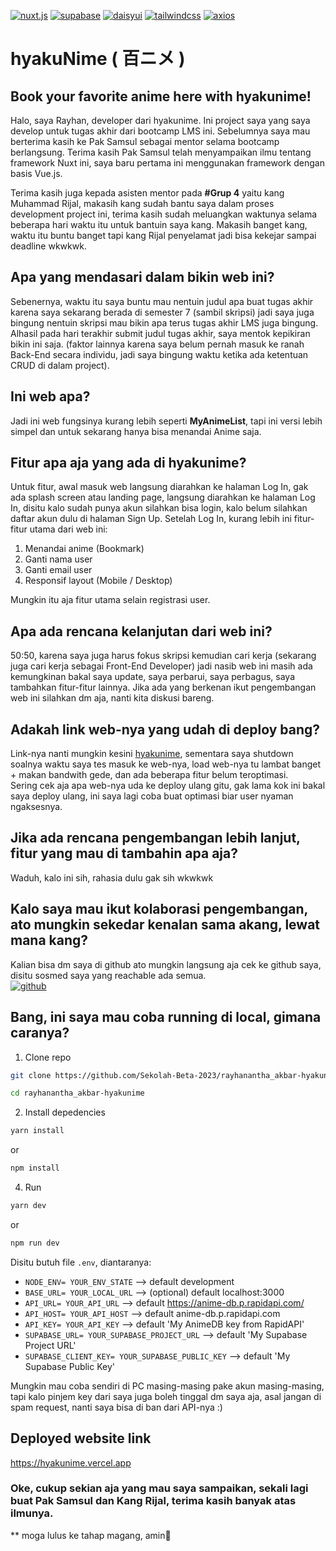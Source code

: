 <a href='https://github.com/shivamkapasia0' target="_blank"><img alt='nuxt.js' src='https://img.shields.io/badge/Nuxt_v2-100000?style=for-the-badge&logo=nuxt.js&logoColor=FFFFFF&labelColor=2AAA2A&color=2AAA2A'/></a>
<a href='https://github.com/shivamkapasia0' target="_blank"><img alt='supabase' src='https://img.shields.io/badge/Supabase_v1-100000?style=for-the-badge&logo=supabase&logoColor=368036&labelColor=F7F7F7&color=F7F7F7'/></a>
<a href='https://daisyui.com' target="_blank"><img alt='daisyui' src='https://img.shields.io/badge/daisyui_3.x-100000?style=for-the-badge&logo=daisyui&logoColor=4DFA61&labelColor=FFFFFF&color=4DFA61'/></a>
<a href='' target="_blank"><img alt='tailwindcss' src='https://img.shields.io/badge/tailwindcss-100000?style=for-the-badge&logo=tailwindcss&logoColor=447DED&labelColor=FFFFFF&color=447DED'/></a>
<a href='' target="_blank"><img alt='axios' src='https://img.shields.io/badge/@nuxtjs/axios-100000?style=for-the-badge&logo=axios&logoColor=BF54F4&labelColor=FFFFFF&color=BF54F4'/></a>
<a href='https://rapidapi.com' target="_blank"><img alt='' src='https://img.shields.io/badge/Rapidapi-100000?style=for-the-badge&logo=&logoColor=1D75E1&labelColor=FFFFFF&color=1D75E1'/></a>

# hyakuNime ( 百ニメ )
## Book your favorite anime here with hyakunime!

Halo, saya Rayhan, developer dari hyakunime. Ini project saya yang saya develop untuk tugas akhir dari bootcamp LMS ini.
Sebelumnya saya mau berterima kasih ke Pak Samsul sebagai mentor selama bootcamp berlangsung.
Terima kasih Pak Samsul telah menyampaikan ilmu tentang framework Nuxt ini, saya baru pertama ini menggunakan framework dengan
basis Vue.js.

Terima kasih juga kepada asisten mentor pada **#Grup 4** yaitu kang Muhammad Rijal, makasih kang sudah bantu saya
dalam proses development project ini, terima kasih sudah meluangkan waktunya selama beberapa hari waktu itu untuk bantuin saya kang.
Makasih banget kang, waktu itu buntu banget tapi kang Rijal penyelamat jadi bisa kekejar sampai deadline wkwkwk.

## Apa yang mendasari dalam bikin web ini?
Sebenernya, waktu itu saya buntu mau nentuin judul apa buat tugas akhir karena saya sekarang berada di semester 7 (sambil skripsi) jadi saya juga bingung
nentuin skripsi mau bikin apa terus tugas akhir LMS juga bingung. Alhasil pada hari terakhir submit judul tugas akhir, saya mentok kepikiran bikin ini saja.
(faktor lainnya karena saya belum pernah masuk ke ranah Back-End secara individu, jadi saya bingung waktu ketika ada ketentuan CRUD di dalam project).

## Ini web apa?
Jadi ini web fungsinya kurang lebih seperti **MyAnimeList**, tapi ini versi lebih simpel dan untuk sekarang hanya bisa menandai Anime saja.

## Fitur apa aja yang ada di hyakunime?
Untuk fitur, awal masuk web langsung diarahkan ke halaman Log In, gak ada splash screen atau landing page, langsung diarahkan ke halaman Log In,
disitu kalo sudah punya akun silahkan bisa login, kalo belum silahkan daftar akun dulu di halaman Sign Up. Setelah Log In, kurang lebih ini fitur-fitur utama
dari web ini:
1. Menandai anime (Bookmark)
2. Ganti nama user
3. Ganti email user
4. Responsif layout (Mobile / Desktop)

Mungkin itu aja fitur utama selain registrasi user.

## Apa ada rencana kelanjutan dari web ini?
50:50, karena saya juga harus fokus skripsi kemudian cari kerja (sekarang juga cari kerja sebagai Front-End Developer) jadi nasib web ini masih ada kemungkinan bakal
saya update, saya perbarui, saya perbagus, saya tambahkan fitur-fitur lainnya. Jika ada yang berkenan ikut pengembangan web ini silahkan dm aja, nanti kita diskusi bareng.

## Adakah link web-nya yang udah di deploy bang?
Link-nya nanti mungkin kesini [hyakunime](#deployed-website-link), sementara saya shutdown soalnya waktu saya tes
masuk ke web-nya, load web-nya tu lambat banget + makan bandwith gede, dan ada beberapa fitur belum teroptimasi. <br>
Sering cek aja apa web-nya uda ke deploy ulang gitu, gak lama kok ini bakal saya deploy ulang,
ini saya lagi coba buat optimasi biar user nyaman ngaksesnya.

## Jika ada rencana pengembangan lebih lanjut, fitur yang mau di tambahin apa aja?
Waduh, kalo ini sih, rahasia dulu gak sih wkwkwk

## Kalo saya mau ikut kolaborasi pengembangan, ato mungkin sekedar kenalan sama akang, lewat mana kang?
Kalian bisa dm saya di github ato mungkin langsung aja cek ke github saya, disitu sosmed saya yang reachable ada semua. <br>
<a href='https://github.com/rayzio-jax' target="_blank"><img alt='github' src='https://img.shields.io/badge/rayziojax-100000?style=for-the-badge&logo=github&logoColor=FFFFFF&labelColor=000000&color=F7F7F7'/></a>

## Bang, ini saya mau coba running di local, gimana caranya?
1. Clone repo
```bash
git clone https://github.com/Sekolah-Beta-2023/rayhanantha_akbar-hyakunime.git
```
```bash
cd rayhanantha_akbar-hyakunime
```
2. Install depedencies
```bash
yarn install
```
or
```bash
npm install
```
4. Run
```bash
yarn dev
```
or
```bash
npm run dev
```

Disitu butuh file `.env`, diantaranya:
* `NODE_ENV= YOUR_ENV_STATE` --> default development
* `BASE_URL= YOUR_LOCAL_URL` --> (optional) default localhost:3000
* `API_URL= YOUR_API_URL` --> default https://anime-db.p.rapidapi.com/
* `API_HOST= YOUR_API_HOST` --> default anime-db.p.rapidapi.com
* `API_KEY= YOUR_API_KEY` --> default 'My AnimeDB key from RapidAPI'
* `SUPABASE_URL= YOUR_SUPABASE_PROJECT_URL` --> default 'My Supabase Project URL'
* `SUPABASE_CLIENT_KEY= YOUR_SUPABASE_PUBLIC_KEY` --> default 'My Supabase Public Key'

Mungkin mau coba sendiri di PC masing-masing pake akun masing-masing, tapi kalo pinjem key dari saya juga boleh
tinggal dm saya aja, asal jangan di spam request, nanti saya bisa di ban dari API-nya :)

## Deployed website link
https://hyakunime.vercel.app

### Oke, cukup sekian aja yang mau saya sampaikan, sekali lagi buat Pak Samsul dan Kang Rijal, terima kasih banyak atas ilmunya.
** moga lulus ke tahap magang, amin🙏
